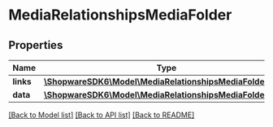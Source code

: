# MediaRelationshipsMediaFolder

## Properties
Name | Type | Description | Notes
------------ | ------------- | ------------- | -------------
**links** | [**\ShopwareSDK6\Model\MediaRelationshipsMediaFolderLinks**](MediaRelationshipsMediaFolderLinks.md) |  | [optional] 
**data** | [**\ShopwareSDK6\Model\MediaRelationshipsMediaFolderData**](MediaRelationshipsMediaFolderData.md) |  | [optional] 

[[Back to Model list]](../../README.md#documentation-for-models) [[Back to API list]](../../README.md#documentation-for-api-endpoints) [[Back to README]](../../README.md)


